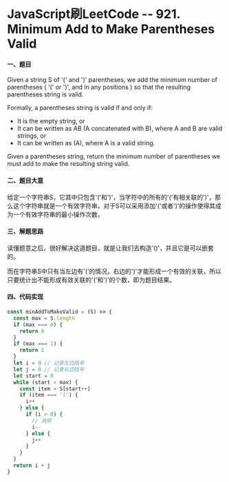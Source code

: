 # JavaScript刷LeetCode -- 921. Minimum Add to Make Parentheses Valid

#### 一、题目

  Given a string S of '(' and ')' parentheses, we add the minimum number of parentheses ( '(' or ')', and in any positions ) so that the resulting parentheses string is valid.

  Formally, a parentheses string is valid if and only if:

  - It is the empty string, or
  - It can be written as AB (A concatenated with B), where A and B are valid strings, or
  - It can be written as (A), where A is a valid string.

  Given a parentheses string, return the minimum number of parentheses we must add to make the resulting string valid.

#### 二、题目大意

  给定一个字符串S，它其中只包含'('和')'，当字符中的所有的'('有相关联的')'，那么这个字符串就是一个有效字符串，对于S可以采用添加'('或者')'的操作使得其成为一个有效字符串的最小操作次数。

#### 三、解题思路

  读懂题意之后，很好解决这道题目，就是让我们去构造'()'，并且它是可以嵌套的。

  而在字符串S中只有当左边有'('的情况，右边的')'才能形成一个有效的关联，所以只要统计出不能形成有效关联的'('和')'的个数，即为题目结果。

#### 四、代码实现

```JavaScript
const minAddToMakeValid = (S) => {
  const max = S.length
  if (max === 0) {
    return 0
  }
  if (max === 1) {
    return 1
  }
  let i = 0 // 记录左边括号
  let j = 0 // 记录右边括号
  let start = 0
  while (start < max) {
    const item = S[start++]
    if (item === '(') {
      i++
    } else {
      if (i > 0) {
        // 消除
        i--
      } else {
        j++
      }
    }
  }
  return i + j
}
```
